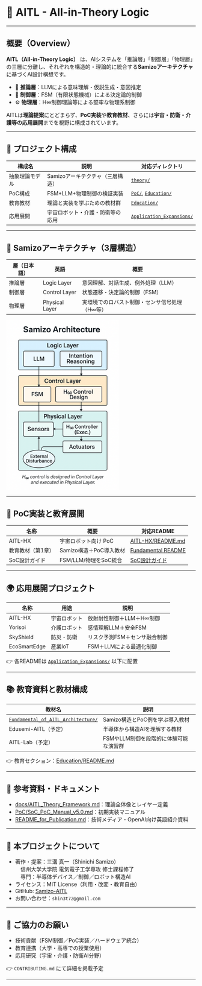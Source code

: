 # 🧠 AITL - All-in-Theory Logic

---

## 概要（Overview）

**AITL（All-in-Theory Logic）** は、AIシステムを「推論層」「制御層」「物理層」の三層に分離し、それぞれを構造的・理論的に統合する**Samizoアーキテクチャ**に基づくAI設計構想です。

- 🧠 **推論層**：LLMによる意味理解・仮説生成・意図推定  
- 🔁 **制御層**：FSM（有限状態機械）による決定論的制御  
- ⚙️ **物理層**：H∞制御理論等による堅牢な物理系制御  

AITLは**理論提案**にとどまらず、**PoC実装**や**教育教材**、さらには**宇宙・防衛・介護等の応用展開**までを視野に構成されています。

---

## 🧱 プロジェクト構成

| 構成名          | 説明                           | 対応ディレクトリ |
|------------------|----------------------------------|-------------------|
| 抽象理論モデル   | Samizoアーキテクチャ（三層構造） | [`theory/`](./theory/) |
| PoC構成          | FSM+LLM+物理制御の検証実装       | [`PoC/`](./PoC/), [`Education/`](./Education/) |
| 教育教材         | 理論と実装を学ぶための教材群     | [`Education/`](./Education/) |
| 応用展開         | 宇宙ロボット・介護・防衛等の応用 | [`Application_Expansions/`](./Application_Expansions/) |

---

## 🔬 Samizoアーキテクチャ（3層構造）

| 層（日本語） | 英語        | 概要                                       |
|---------------|-------------|--------------------------------------------|
| 推論層        | Logic Layer | 意図理解、対話生成、例外処理（LLM）         |
| 制御層        | Control Layer | 状態遷移・決定論的制御（FSM）               |
| 物理層        | Physical Layer | 実環境でのロバスト制御・センサ信号処理（H∞等） |

<img src="./docs/images/samizo_architecture_v4.png" alt="Samizo Architecture" width="300"/>

---

## 🚀 PoC実装と教育展開

| 名称              | 概要                           | 対応README |
|-------------------|----------------------------------|-------------|
| AITL-HX            | 宇宙ロボット向け PoC             | [AITL-HX/README.md](./Education/Robotics_Control_Examples/AITL-HX/README.md) |
| 教育教材（第1章） | Samizo構造＋PoC導入教材          | [Fundamental README](./Education/Fundamental_of_AITL_Architecture/README.md) |
| SoC設計ガイド     | FSM/LLM/物理をSoC統合            | [SoC設計ガイド](./docs/soc-manual/AITL_SoC_Design_Manual_v1.0.md) |

---

## 🌍 応用展開プロジェクト

| 名称         | 用途         | 説明                              |
|--------------|--------------|-----------------------------------|
| AITL-HX       | 宇宙ロボット | 放射耐性制御＋LLM＋H∞制御           |
| Yorisoi       | 介護ロボット | 感情理解LLM＋安全FSM               |
| SkyShield     | 防災・防衛   | リスク予測FSM＋センサ融合制御       |
| EcoSmartEdge  | 産業IoT      | FSM＋LLMによる最適化制御            |

👉 各READMEは [`Application_Expansions/`](./Application_Expansions/) 以下に配置

---

## 📚 教育資料と教材構成

| 教材名                            | 説明                             |
|----------------------------------|----------------------------------|
| [`Fundamental_of_AITL_Architecture/`](./Education/Fundamental_of_AITL_Architecture/) | Samizo構造とPoC例を学ぶ導入教材    |
| Edusemi-AITL（予定）             | 半導体から構造AIを理解する教材      |
| AITL-Lab（予定）                 | FSMやLLM制御を段階的に体験可能な演習群 |

👉 教育セクション：[Education/README.md](./Education/README.md)

---

## 📄 参考資料・ドキュメント

- [docs/AITL_Theory_Framework.md](./docs/AITL_Theory_Framework.md)：理論全体像とレイヤー定義  
- [PoC/SoC_PoC_Manual_v5.0.md](./PoC/SoC_PoC_Manual_v5.0.md)：初期実装マニュアル  
- [README_for_Publication.md](./README_for_Publication.md)：技術メディア・OpenAI向け英語紹介資料

---

## 🧾 本プロジェクトについて

- 著作・提案：三溝 真一（Shinichi Samizo）  
　信州大学大学院 電気電子工学専攻 修士課程修了  
　専門：半導体デバイス／制御／ロボット構造AI  
- ライセンス：MIT License（利用・改変・教育自由）  
- GitHub: [Samizo-AITL](https://github.com/Samizo-AITL)  
- お問い合わせ：`shin3t72@gmail.com`

---

## 🤝 ご協力のお願い

- 技術貢献（FSM制御／PoC実装／ハードウェア統合）  
- 教育連携（大学・高専での授業使用）  
- 応用研究（宇宙・介護・防衛AI分野）

👉 `CONTRIBUTING.md` にて詳細を掲載予定

---
